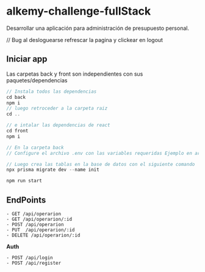 # alkemy-challenge-fullStack
Desarrollar una aplicación para administración de presupuesto personal.

// Bug al desloguearse refrescar la pagina y clickear en logout

## Iniciar app
Las carpetas back y front son independientes con sus paquetes/dependencias 
```js
// Instala todos las dependencias
cd back
npm i
// luego retroceder a la carpeta raiz 
cd ..

// e intalar las dependencias de react
cd front
npm i

// En la carpeta back
// Configure el archivo .env con las variables requeridas Ejemplo en archivo env.example

// Luego crea las tablas en la base de datos con el siguiente comando
npx prisma migrate dev --name init

npm run start
```

## EndPoints

    - GET /api/operarion
    - GET /api/operarion/:id
    - POST /api/operarion
    - PUT  /api/operarion/:id
    - DELETE /api/operarion/:id

**Auth**

    - POST /api/login
    - POST /api/register
